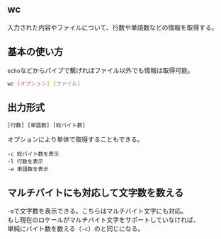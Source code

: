 ## wc
入力された内容やファイルについて、行数や単語数などの情報を取得する。  

## 基本の使い方
`echo`などからパイプで繋げればファイル以外でも情報は取得可能。
```bash
wc [オプション] [ファイル]
```

## 出力形式
```
[行数] [単語数] [総バイト数]
```

オプションにより単体で取得することもできる。
```
-c 総バイト数を表示
-l 行数を表示
-w 単語数を表示
```

## マルチバイトにも対応して文字数を数える
`-m`で文字数を表示できる。こちらはマルチバイト文字にも対応。  
もし現在のロケールがマルチバイト文字をサポートしていなければ、  
単純にバイト数を数える（`-c`）のと同じになる。
